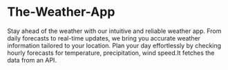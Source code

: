 # The-Weather-App
Stay ahead of the weather with our intuitive and reliable weather app. From daily forecasts to real-time updates, we bring you accurate weather information tailored to your location.  Plan your day effortlessly by checking hourly forecasts for temperature, precipitation, wind speed.It fetches the data from an API.
